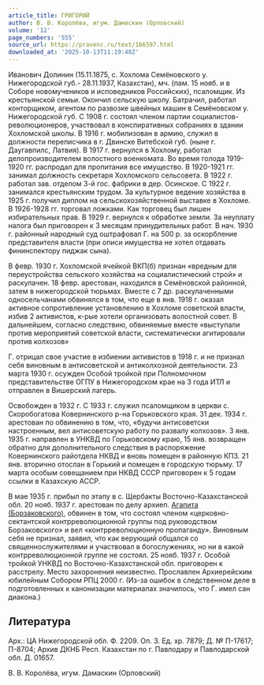 ```yaml
---
article_title: ГРИГОРИЙ
author: В. В. Королёва, игум. Дамаскин (Орловский)
volume: '12'
page_numbers: '555'
source_url: https://pravenc.ru/text/166597.html
downloaded_at: '2025-10-13T11:19:48Z'
---
```


Иванович Долинин (15.11.1875, с. Хохлома Семёновского у. Нижегородской губ.- 28.11.1937, Казахстан), мч. (пам. 15 нояб. и в Соборе новомучеников и исповедников Российских), псаломщик. Из крестьянской семьи. Окончил сельскую школу. Батрачил, работал конторщиком, агентом по развозке швейных машин в Семёновском у. Нижегородской губ. С 1908 г. состоял членом партии социалистов-революционеров, участвовал в конспиративных собраниях в здании Хохломской школы. В 1916 г. мобилизован в армию, служил в должности переписчика в г. Двинске Витебской губ. (ныне г. Даугавпилс, Латвия). В 1917 г. вернулся в Хохлому, работал делопроизводителем волостного военкомата. Во время голода 1919-1920 гг. распродал для пропитания все имущество. В 1920-1921 гг. занимал должность секретаря Хохломского сельсовета. В 1922 г. работал зав. отделом 3-й гос. фабрики в дер. Осинское. С 1922 г. занимался крестьянским трудом. За культурное ведение хозяйства в 1925 г. получил диплом на сельскохозяйственной выставке в Хохломе. В 1926-1928 гг. торговал ложками. Как торговец был лишен избирательных прав. В 1929 г. вернулся к обработке земли. За неуплату налога был приговорен к 3 месяцам принудительных работ. В нач. 1930 г. районный народный суд оштрафовал Г. на 500 р. за оскорбление представителя власти (при описи имущества не хотел отдавать фининспектору пиджак сына).

В февр. 1930 г. Хохломской ячейкой ВКП(б) признан «вредным для переустройства сельского хозяйства на социалистический строй» и раскулачен. 18 февр. арестован, находился в Семёновской районной, затем в нижегородской тюрьмах. Вместе с 7 др. раскулаченными односельчанами обвинялся в том, что еще в янв. 1918 г. оказал активное сопротивление установлению в Хохломе советской власти, избив 2 активистов, к-рые хотели организовать волостной совет. В дальнейшем, согласно следствию, обвиняемые вместе «выступали против мероприятий советской власти, систематически агитировали против колхозов»

Г. отрицал свое участие в избиении активистов в 1918 г. и не признал себя виновным в антисоветской и антиколхозной деятельности. 23 марта 1930 г. осужден Особой тройкой при Полномочном представительстве ОГПУ в Нижегородском крае на 3 года ИТЛ и отправлен в Вишерский лагерь.

Освобожден в 1932 г. С 1933 г. служил псаломщиком в церкви с. Скоробогатова Ковернинского р-на Горьковского края. 31 дек. 1934 г. арестован по обвинению в том, что, «будучи антисоветски настроенным, вел антисоветскую работу по развалу колхозов». 3 янв. 1935 г. направлен в УНКВД по Горьковскому краю, 15 янв. возвращен обратно для дополнительного следствия в распоряжение Ковернинского райотдела НКВД и вновь помещен в районную КПЗ. 21 янв. вторично отослан в Горький и помещен в городскую тюрьму. 17 марта особым совещанием при НКВД СССР приговорен к 5 годам ссылки в Казахскую АССР.

В мае 1935 г. прибыл по этапу в с. Щербакты Восточно-Казахстанской обл. 20 нояб. 1937 г. арестован по делу архиеп. [Агапита (Борзаковского)](<https://pravenc.ru/text/Агапита (Борзаковского).html>), обвинен в том, что состоял членом «церковно-сектантской контрреволюционной группы под руководством Борзаковского» и вел «контрреволюционную пропаганду». Виновным себя не признал, заявил, что как верующий общался со священнослужителями и участвовал в богослужениях, но ни в какой контрреволюционной группе не состоял. 25 нояб. 1937 г. Особой тройкой УНКВД по Восточно-Казахстанской обл. приговорен к расстрелу. Место захоронения неизвестно. Прославлен Архиерейским юбилейным Собором РПЦ 2000 г. (Из-за ошибок в следственном деле в подготовленных к канонизации материалах значилось, что Г. имел сан диакона.)

## Литература

Арх.: ЦА Нижегородской обл. Ф. 2209. Оп. 3. Ед. хр. 7879; Д. № П-17617; П-8704; Архив ДКНБ Респ. Казахстан по г. Павлодару и Павлодарской обл. Д. 01657.

В. В. Королёва, игум. Дамаскин (Орловский)
